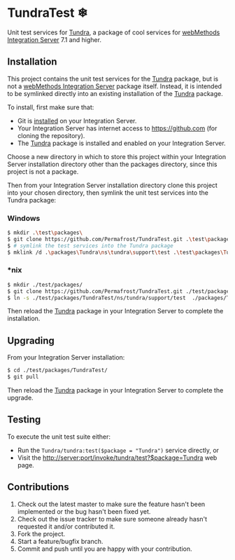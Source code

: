 # TundraTest ❄

Unit test services for [Tundra], a package of cool services for
[webMethods Integration Server] 7.1 and higher.

## Installation

This project contains the unit test services for the [Tundra]
package, but is not a [webMethods Integration Server] package
itself. Instead, it is intended to be symlinked directly into an
existing installation of the [Tundra] package.

To install, first make sure that:

* Git is [installed](http://git-scm.com/downloads) on your
  Integration Server.
* Your Integration Server has internet access to https://github.com
  (for cloning the repository).
* The [Tundra] package is installed and enabled on your Integration
  Server.

Choose a new directory in which to store this project within your
Integration Server installation directory other than the packages
directory, since this project is not a package.

Then from your Integration Server installation directory clone this
project into your chosen directory, then symlink the unit test
services into the Tundra package:

### Windows

```sh
$ mkdir .\test\packages\
$ git clone https://github.com/Permafrost/TundraTest.git .\test\packages\TundraTest
$ # symlink the test services into the Tundra package
$ mklink /d .\packages\Tundra\ns\tundra\support\test .\test\packages\TundraTest\ns\tundra\support\test
```
### *nix

```sh
$ mkdir ./test/packages/
$ git clone https://github.com/Permafrost/TundraTest.git ./test/packages/TundraTest
$ ln -s ./test/packages/TundraTest/ns/tundra/support/test  ./packages/Tundra/ns/tundra/support/test
```

Then reload the [Tundra] package in your Integration Server to complete the installation.

## Upgrading

From your Integration Server installation:

```sh
$ cd ./test/packages/TundraTest/
$ git pull
```

Then reload the [Tundra] package in your Integration Server to complete the upgrade.

## Testing

To execute the unit test suite either:

* Run the `Tundra/tundra:test($package = "Tundra")` service directly, or
* Visit the <http://server:port/invoke/tundra/test?$package=Tundra> web page.

## Contributions

1. Check out the latest master to make sure the feature hasn't been
   implemented or the bug hasn't been fixed yet.
2. Check out the issue tracker to make sure someone already hasn't
   requested it and/or contributed it.
3. Fork the project.
4. Start a feature/bugfix branch.
5. Commit and push until you are happy with your contribution.

[Tundra]: <https://github.com/Permafrost/Tundra>
[webMethods Integration Server]: <http://www.softwareag.com/corporate/products/wm/integration/products/ai/overview/default.asp>

